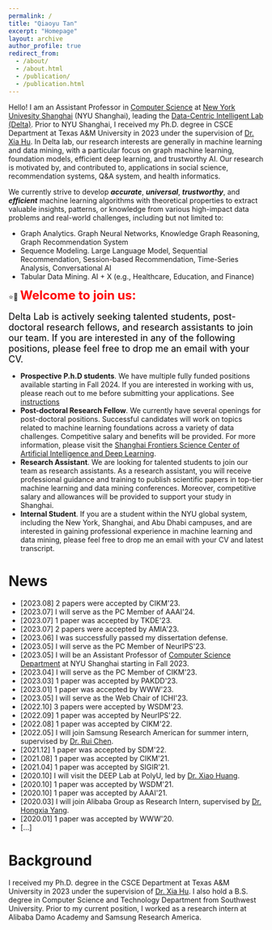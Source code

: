 ```yaml
---
permalink: /
title: "Qiaoyu Tan"
excerpt: "Homepage"
layout: archive
author_profile: true
redirect_from: 
  - /about/
  - /about.html
  - /publication/
  - /publication.html
---
```

<!-- 
I am a fifth-year Ph.D. candidate in the [Department of Computer Science and Engineering](https://engineering.tamu.edu/cse/index.html) at Texas A&M University, advised by [Dr. Xia (Ben) Hu](https://cs.rice.edu/~xh37/index.html). My research interests lie in machine learning and data mining, with a particular focus on graph machine learning, self-supervised learning, and tinny machine learning. I aim to develop effective and efficient graph machine learning algorithms to tackle key challenges faced by real-world AI systems, such as the label-scarce issue in social media, the data sparsity and cold-start problems in recommendation systems, and the outlier detection task in high-stake applications such as finance and business. My current research is centered around **Trustworthy Graph Ecosystem**, with a focus on **foundation**, **robustness**, and **efficiency**, to support the deployment of graph algorithms in the industry to realize social benefits. Please feel free to reach out for potential collaboration.   -->

Hello! I am an Assistant Professor in [Computer Science](https://shanghai.nyu.edu/academics/majors/computer-science) at [New York Univesity Shanghai](https://shanghai.nyu.edu/) (NYU Shanghai), leading the [Data-Centric Intelligent Lab (Delta)](https://qiaoyu-tan.github.io/deltalab/). Prior to NYU Shanghai, I received my Ph.D. degree in CSCE Department at Texas A&M University in 2023 under the supervision of [Dr. Xia Hu](https://cs.rice.edu/~xh37/index.html). In Delta lab, our research interests are generally in machine learning and data mining, with a particular focus on graph machine learning, foundation models, efficient deep learning, and trustworthy AI. Our research is motivated by, and contributed to, applications in social science, recommendation systems, Q&A system, and health informatics. 

We currently strive to develop **_accurate_**, **_universal_**, **_trustworthy_**, and **_efficient_** machine learning algorithms with theoretical properties to extract valuable insights, patterns, or knowledge from various high-impact data problems and real-world challenges, including but not limited to:
- Graph Analytics. Graph Neural Networks, Knowledge Graph Reasoning, Graph Recommendation System
- Sequence Modeling. Large Language Model, Sequential Recommendation, Session-based Recommendation, Time-Series Analysis, Conversational AI 
- Tabular Data Mining. AI + X (e.g., Healthcare, Education, and Finance) 


⭐📢 **<font color=red size=5> Welcome to join us:</font>**

<font color=black size=4>Delta Lab is actively seeking talented students, post-doctoral research fellows, and research assistants to join our team. If you are interested in any of the following positions, please feel free to drop me an email with your CV.</font>


- **Prospective P.h.D students**. We have multiple fully funded positions available starting in Fall 2024. If you are interested in working with us, please reach out to me before submitting your applications. See [instructions](https://qiaoyu-tan.github.io/openings/)
- **Post-doctoral Research Fellow**. We currently have several openings for post-doctoral positions. Successful candidates will work on topics related to machine learning foundations across a variety of data challenges. Competitive salary and benefits will be provided. For more information, please visit the [ Shanghai Frontiers Science Center of Artificial Intelligence and Deep Learning](https://dail.shanghai.nyu.edu/).
- **Research Assistant**. We are looking for talented students to join our team as research assistants. As a research assistant, you will receive professional guidance and training to publish scientific papers in top-tier machine learning and data mining conferences. Moreover, competitive salary and allowances will be provided to support your study in Shanghai. 
- **Internal Student**. If you are a student within the NYU global system, including the New York, Shanghai, and Abu Dhabi campuses, and are interested in gaining professional experience in machine learning and data mining, please feel free to drop me an email with your CV and latest transcript. 

# News
* \[2023.08\] 2 papers were accepted by CIKM'23. 
* \[2023.07\] I will serve as the PC Member of AAAI'24.
* \[2023.07\] 1 paper was accepted by TKDE'23.
* \[2023.07\] 2 papers were accepted by AMIA'23. 
* \[2023.06\] I was successfully passed my dissertation defense. 
* \[2023.05\] I will serve as the PC Member of NeurIPS'23. 
* \[2023.05\] I will be an Assistant Professor of [Computer Science Department](https://shanghai.nyu.edu/academics/majors/computer-science) at NYU Shanghai starting in Fall 2023. 
* \[2023.04\] I will serve as the PC Member of CIKM'23. 
* \[2023.03\] 1 paper was accepted by PAKDD'23. 
* \[2023.01\] 1 paper was accepted by WWW'23. 
* \[2023.05\] I will serve as the Web Chair of ICHI'23. 
* \[2022.10\] 3 papers were accepted by WSDM'23. 
* \[2022.09\] 1 paper was accepted by NeurIPS'22. 
* \[2022.08\] 1 paper was accepted by CIKM'22. 
* \[2022.05\] I will join Samsung Research American for summer intern, supervised by [Dr. Rui Chen](https://scholar.google.com/citations?user=ngVttWUAAAAJ&hl=en). 
* \[2021.12\] 1 paper was accepted by SDM'22. 
* \[2021.08\] 1 paper was accepted by CIKM'21. 
* \[2021.04\] 1 paper was accepted by SIGIR'21. 
* \[2020.10\] I will visit the DEEP Lab at PolyU, led by [Dr. Xiao Huang](https://www4.comp.polyu.edu.hk/~xiaohuang/index.html).   
* \[2020.10\] 1 paper was accepted by WSDM'21. 
* \[2020.10\] 1 paper was accepted by AAAI'21. 
* \[2020.03\] I will join Alibaba Group as Research Intern, supervised by [Dr. Hongxia Yang](https://sites.google.com/site/hystatistics/).
* \[2020.01\] 1 paper was accepted by WWW'20. 
* \[...\] 

# Background
I received my Ph.D. degree in the  CSCE Department at Texas A&M University in 2023 under the supervision of [Dr. Xia Hu](https://cs.rice.edu/~xh37/index.html). I also hold a B.S. degree in Computer Science and Technology Department from Southwest University. Prior to my current position, I worked as a research intern at Alibaba Damo Academy and Samsung Research America. 
